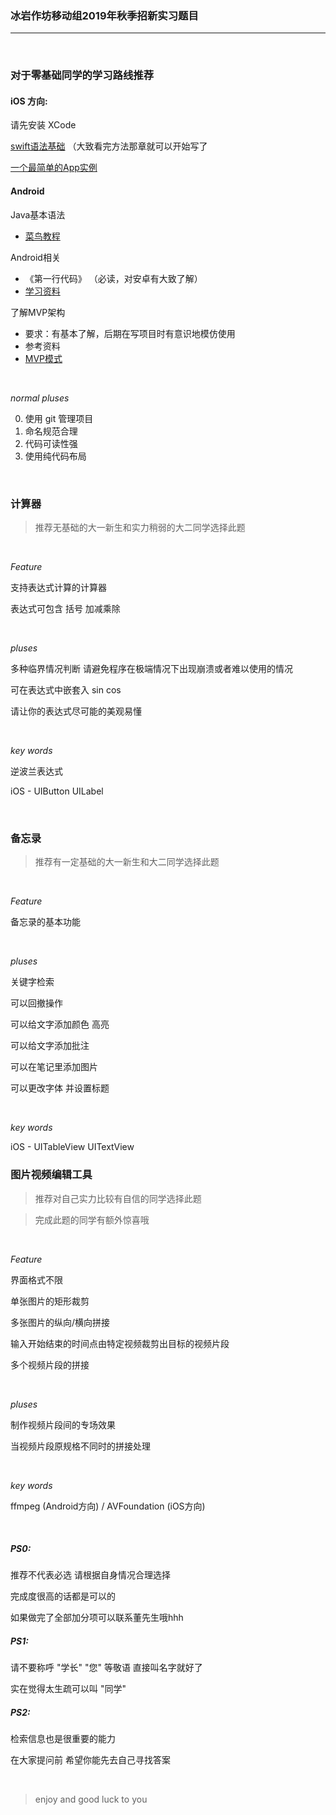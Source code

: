 ### 冰岩作坊移动组2019年秋季招新实习题目

---

<br/>

### 对于零基础同学的学习路线推荐

#### iOS 方向:

请先安装 XCode

[swift语法基础](https://www.runoob.com/swift/swift-methods.html) （大致看完方法那章就可以开始写了

[一个最简单的App实例](https://segmentfault.com/a/1190000011047567)


#### Android

Java基本语法
* [菜鸟教程](http://www.runoob.com/java/java-basic-syntax.html)

Android相关
* 《第一行代码》 （必读，对安卓有大致了解）
* [学习资料](https://github.com/open-android/Android)

了解MVP架构
 * 要求：有基本了解，后期在写项目时有意识地模仿使用
 * 参考资料
 * [MVP模式](http://www.jcodecraeer.com/a/anzhuokaifa/2017/1020/8625.html?1508484926)



<br/>

*normal pluses*

0. 使用 git 管理项目
1. 命名规范合理
2. 代码可读性强
3. 使用纯代码布局

  <br/>

### 计算器

> 推荐无基础的大一新生和实力稍弱的大二同学选择此题

  <br/>

*Feature*

支持表达式计算的计算器

表达式可包含 括号 加减乘除

  <br/>

*pluses*

多种临界情况判断 请避免程序在极端情况下出现崩溃或者难以使用的情况

可在表达式中嵌套入 sin cos

请让你的表达式尽可能的美观易懂

  <br/>

*key words*

逆波兰表达式

iOS - UIButton UILabel 

  <br/>

### 备忘录

> 推荐有一定基础的大一新生和大二同学选择此题

  <br/>

*Feature*

备忘录的基本功能

  <br/>

*pluses*

关键字检索

可以回撤操作

可以给文字添加颜色 高亮

可以给文字添加批注

可以在笔记里添加图片

可以更改字体 并设置标题

  <br/>

*key words*

iOS - UITableView UITextView



### 图片视频编辑工具

> 推荐对自己实力比较有自信的同学选择此题 

> 完成此题的同学有额外惊喜哦

  <br/>

*Feature*

界面格式不限

单张图片的矩形裁剪

多张图片的纵向/横向拼接

输入开始结束的时间点由特定视频裁剪出目标的视频片段

多个视频片段的拼接

<br/>

*pluses*

制作视频片段间的专场效果

当视频片段原规格不同时的拼接处理

  <br/>

*key words*

ffmpeg (Android方向) / AVFoundation (iOS方向)

  <br/>

##### PS0: 

推荐不代表必选 请根据自身情况合理选择

完成度很高的话都是可以的

如果做完了全部加分项可以联系董先生哦hhh

##### PS1:

请不要称呼 "学长" "您" 等敬语 直接叫名字就好了

实在觉得太生疏可以叫 "同学"

##### PS2:

检索信息也是很重要的能力

在大家提问前 希望你能先去自己寻找答案

<br/>

>  enjoy and good luck to you
